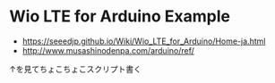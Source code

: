 # Wio LTE for Arduino Example

- https://seeedjp.github.io/Wiki/Wio_LTE_for_Arduino/Home-ja.html
- http://www.musashinodenpa.com/arduino/ref/

↑を見てちょこちょこスクリプト書く

